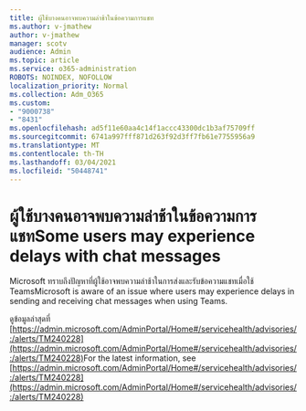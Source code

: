 ```yaml
---
title: ผู้ใช้บางคนอาจพบความล่าช้าในข้อความการแชท
ms.author: v-jmathew
author: v-jmathew
manager: scotv
audience: Admin
ms.topic: article
ms.service: o365-administration
ROBOTS: NOINDEX, NOFOLLOW
localization_priority: Normal
ms.collection: Adm_O365
ms.custom:
- "9000738"
- "8431"
ms.openlocfilehash: ad5f11e60aa4c14f1accc43300dc1b3af75709ff
ms.sourcegitcommit: 6741a997fff871d263f92d3ff7fb61e7755956a9
ms.translationtype: MT
ms.contentlocale: th-TH
ms.lasthandoff: 03/04/2021
ms.locfileid: "50448741"
---
```

# <a name="some-users-may-experience-delays-with-chat-messages"></a><span data-ttu-id="172c6-102">ผู้ใช้บางคนอาจพบความล่าช้าในข้อความการแชท</span><span class="sxs-lookup"><span data-stu-id="172c6-102">Some users may experience delays with chat messages</span></span>

<span data-ttu-id="172c6-103">Microsoft ทราบถึงปัญหาที่ผู้ใช้อาจพบความล่าช้าในการส่งและรับข้อความแชทเมื่อใช้ Teams</span><span class="sxs-lookup"><span data-stu-id="172c6-103">Microsoft is aware of an issue where users may experience delays in sending and receiving chat messages when using Teams.</span></span>

<span data-ttu-id="172c6-104">ดูข้อมูลล่าสุดที่ [https://admin.microsoft.com/AdminPortal/Home#/servicehealth/advisories/:/alerts/TM240228](https://admin.microsoft.com/AdminPortal/Home#/servicehealth/advisories/:/alerts/TM240228)</span><span class="sxs-lookup"><span data-stu-id="172c6-104">For the latest information, see [https://admin.microsoft.com/AdminPortal/Home#/servicehealth/advisories/:/alerts/TM240228](https://admin.microsoft.com/AdminPortal/Home#/servicehealth/advisories/:/alerts/TM240228)</span></span>
